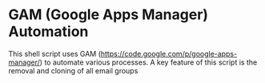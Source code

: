 GAM (Google Apps Manager) Automation
=============

This shell script uses GAM (https://code.google.com/p/google-apps-manager/) to automate various processes. A key feature of this script is the removal and  cloning of all email groups

